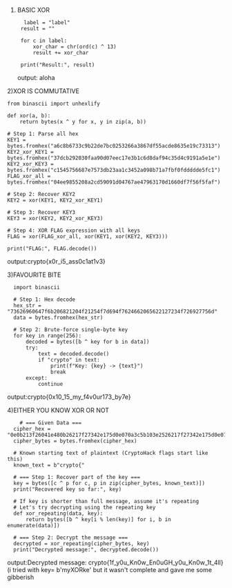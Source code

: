 1) BASIC XOR

         label = "label"
        result = ""
        
        for c in label:
            xor_char = chr(ord(c) ^ 13)
            result += xor_char
        
        print("Result:", result)

   output: aloha


2)XOR IS COMMUTATIVE


    from binascii import unhexlify
    
    def xor(a, b):
        return bytes(x ^ y for x, y in zip(a, b))
    
    # Step 1: Parse all hex
    KEY1 = bytes.fromhex("a6c8b6733c9b22de7bc0253266a3867df55acde8635e19c73313")
    KEY2_xor_KEY1 = bytes.fromhex("37dcb292030faa90d07eec17e3b1c6d8daf94c35d4c9191a5e1e")
    KEY2_xor_KEY3 = bytes.fromhex("c1545756687e7573db23aa1c3452a098b71a7fbf0fddddde5fc1")
    FLAG_xor_all = bytes.fromhex("04ee9855208a2cd59091d04767ae47963170d1660df7f56f5faf")
    
    # Step 2: Recover KEY2
    KEY2 = xor(KEY1, KEY2_xor_KEY1)
    
    # Step 3: Recover KEY3
    KEY3 = xor(KEY2, KEY2_xor_KEY3)
    
    # Step 4: XOR FLAG expression with all keys
    FLAG = xor(FLAG_xor_all, xor(KEY1, xor(KEY2, KEY3)))
    
    print("FLAG:", FLAG.decode())
output:crypto{x0r_i5_ass0c1at1v3}


3)FAVOURITE BITE


      import binascii
      
      # Step 1: Hex decode
      hex_str = "73626960647f6b206821204f21254f7d694f7624662065622127234f726927756d"
      data = bytes.fromhex(hex_str)
      
      # Step 2: Brute-force single-byte key
      for key in range(256):
          decoded = bytes([b ^ key for b in data])
          try:
              text = decoded.decode()
              if "crypto" in text:
                  print(f"Key: {key} -> {text}")
                  break
          except:
              continue


  output:crypto{0x10_15_my_f4v0ur173_by7e}

  4)EITHER YOU KNOW XOR OR NOT


        # === Given Data ===
      cipher_hex = "0e0b213f26041e480b26217f27342e175d0e070a3c5b103e2526217f27342e175d0e077e263451150104"
      cipher_bytes = bytes.fromhex(cipher_hex)
      
      # Known starting text of plaintext (CryptoHack flags start like this)
      known_text = b"crypto{"
      
      # === Step 1: Recover part of the key ===
      key = bytes([c ^ p for c, p in zip(cipher_bytes, known_text)])
      print("Recovered key so far:", key)
      
      # If key is shorter than full message, assume it's repeating
      # Let's try decrypting using the repeating key
      def xor_repeating(data, key):
          return bytes([b ^ key[i % len(key)] for i, b in enumerate(data)])
      
      # === Step 2: Decrypt the message ===
      decrypted = xor_repeating(cipher_bytes, key)
      print("Decrypted message:", decrypted.decode())

output:Decrypted message: crypto{1f_y0u_Kn0w_En0uGH_y0u_Kn0w_1t_4ll}  (i tried with key= b'myXORke' but it wasn't complete and gave me some gibberish

